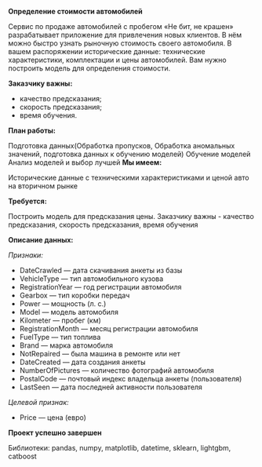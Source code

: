 **Определение стоимости автомобилей**

Сервис по продаже автомобилей с пробегом «Не бит, не крашен» разрабатывает приложение для привлечения новых клиентов. В нём можно быстро узнать рыночную стоимость своего автомобиля. В вашем распоряжении исторические данные: технические характеристики, комплектации и цены автомобилей. Вам нужно построить модель для определения стоимости.

**Заказчику важны:**

- качество предсказания;
- скорость предсказания;
- время обучения.

**План работы:**

Подготовка данных(Обработка пропусков, Обработка аномальных значений, подготовка данных к обучению моделей)
Обучение моделей
Анализ моделей и выбор лучшей
**Мы имеем:**

Исторические данные с техническими характеристиками и ценой авто на вторичном рынке

**Требуется:**

Построить модель для предсказания цены. Заказчику важны - качество предсказания, скорость предсказания, время обучения

**Описание данных:**

*Признаки:*

- DateCrawled — дата скачивания анкеты из базы
- VehicleType — тип автомобильного кузова
- RegistrationYear — год регистрации автомобиля
- Gearbox — тип коробки передач
- Power — мощность (л. с.)
- Model — модель автомобиля
- Kilometer — пробег (км)
- RegistrationMonth — месяц регистрации автомобиля
- FuelType — тип топлива
- Brand — марка автомобиля
- NotRepaired — была машина в ремонте или нет
- DateCreated — дата создания анкеты
- NumberOfPictures — количество фотографий автомобиля
- PostalCode — почтовый индекс владельца анкеты (пользователя)
- LastSeen — дата последней активности пользователя

*Целевой признак:*

- Price — цена (евро)


**Проект успешно завершен**

Библиотеки: pandas, numpy, matplotlib, datetime, sklearn, lightgbm, catboost
